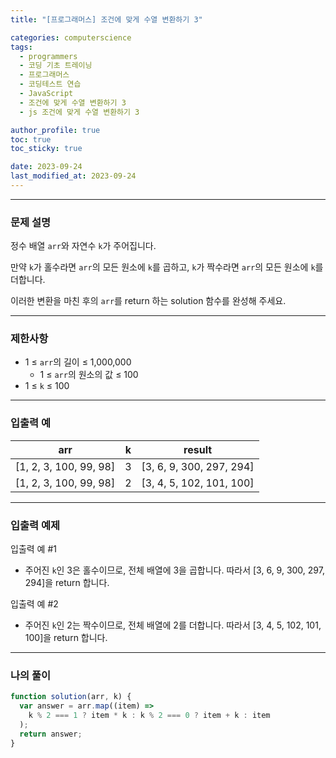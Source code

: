 ```yaml
---
title: "[프로그래머스] 조건에 맞게 수열 변환하기 3"

categories: computerscience
tags:
  - programmers
  - 코딩 기초 트레이닝
  - 프로그래머스
  - 코딩테스트 연습
  - JavaScript
  - 조건에 맞게 수열 변환하기 3
  - js 조건에 맞게 수열 변환하기 3

author_profile: true
toc: true
toc_sticky: true

date: 2023-09-24
last_modified_at: 2023-09-24
---
```


---

### 문제 설명

정수 배열 `arr`와 자연수 `k`가 주어집니다.

만약 `k`가 홀수라면 `arr`의 모든 원소에 `k`를 곱하고, `k`가 짝수라면 `arr`의 모든 원소에 `k`를 더합니다.

이러한 변환을 마친 후의 `arr`를 return 하는 solution 함수를 완성해 주세요.

---

### 제한사항

- 1 ≤ `arr`의 길이 ≤ 1,000,000
  - 1 ≤ `arr`의 원소의 값 ≤ 100
- 1 ≤ `k` ≤ 100

---

### 입출력 예

| arr                    | k   | result                   |
| ---------------------- | --- | ------------------------ |
| [1, 2, 3, 100, 99, 98] | 3   | [3, 6, 9, 300, 297, 294] |
| [1, 2, 3, 100, 99, 98] | 2   | [3, 4, 5, 102, 101, 100] |

---

### 입출력 예제

입출력 예 #1

- 주어진 `k`인 3은 홀수이므로, 전체 배열에 3을 곱합니다. 따라서 [3, 6, 9, 300, 297, 294]을 return 합니다.

입출력 예 #2

- 주어진 `k`인 2는 짝수이므로, 전체 배열에 2를 더합니다. 따라서 [3, 4, 5, 102, 101, 100]을 return 합니다.

---

### 나의 풀이

```jsx
function solution(arr, k) {
  var answer = arr.map((item) =>
    k % 2 === 1 ? item * k : k % 2 === 0 ? item + k : item
  );
  return answer;
}
```
